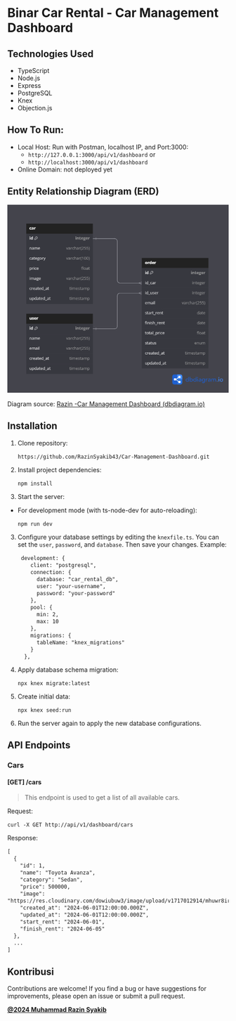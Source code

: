 # Binar Car Rental - Car Management Dashboard

## Technologies Used

* TypeScript
* Node.js
* Express
* PostgreSQL
* Knex
* Objection.js

## How To Run:

- Local Host: Run with Postman, localhost IP, and Port:3000:
  - `http://127.0.0.1:3000/api/v1/dashboard` or
  - `http://localhost:3000/api/v1/dashboard`
- Online Domain: not deployed yet

## Entity Relationship Diagram (ERD)

![1717178913798](image/README/1717178913798.png)

Diagram source: [Razin -Car Management Dashboard (dbdiagram.io)](https://dbdiagram.io/d/Razin-Car-Management-Dashboard-6658ded2b65d933879209fe4)

## Installation

1. Clone repository:

   ```
   https://github.com/RazinSyakib43/Car-Management-Dashboard.git
   ```
2. Install project dependencies:

   ```
   npm install
   ```
3. Start the server:

- For development mode (with ts-node-dev for auto-reloading):

  ```
  npm run dev
  ```

3. Configure your database settings by editing the `knexfile.ts`. You can set the `user`, `password`, and `database`. Then save your changes. Example:

   ```
    development: {
       client: "postgresql",
       connection: {
         database: "car_rental_db",
         user: "your-username",
         password: "your-password"
       },
       pool: {
         min: 2,
         max: 10
       },
       migrations: {
         tableName: "knex_migrations"
       }
     },
   ```
4. Apply database schema migration:

   ```
   npx knex migrate:latest
   ```
5. Create initial data:

   ```
   npx knex seed:run
   ```
6. Run the server again to apply the new database configurations.

## API Endpoints

### Cars

#### [GET] /cars

> This endpoint is used to get a list of all available cars.

Request:

```
curl -X GET http://api/v1/dashboard/cars
```

Response:

```
[
  {
    "id": 1,
    "name": "Toyota Avanza",
    "category": "Sedan",
    "price": 500000,
    "image": "https://res.cloudinary.com/dowiubuw3/image/upload/v1717012914/mhuwr8irhwqnjw7pxlmc.jpg",
    "created_at": "2024-06-01T12:00:00.000Z",
    "updated_at": "2024-06-01T12:00:00.000Z",
    "start_rent": "2024-06-01",
    "finish_rent": "2024-06-05"
  },
  ...
]

```

## Kontribusi

Contributions are welcome! If you find a bug or have suggestions for improvements, please open an issue or submit a pull request.

[**@2024 Muhammad Razin Syakib**](https://www.linkedin.com/in/muhammad-razin-syakib/)
